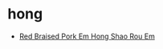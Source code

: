 # hong

 * [Red Braised Pork Em Hong Shao Rou Em](index/r/red-braised-pork-em-hong-shao-rou-em-51147410.json)

